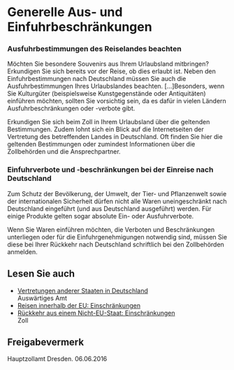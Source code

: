 # Generelle Aus- und Einfuhrbeschränkungen

### Ausfuhrbestimmungen des Reiselandes beachten

Möchten Sie besondere Souvenirs aus Ihrem Urlaubsland mitbringen? Erkundigen Sie sich bereits vor der Reise, ob dies erlaubt ist. Neben den Einfuhrbestimmungen nach Deutschland müssen Sie auch die Ausfuhrbestimmungen Ihres Urlaubslandes beachten. [...]Besonders, wenn Sie Kulturgüter (beispielsweise Kunstgegenstände oder Antiquitäten) einführen möchten, sollten Sie vorsichtig sein, da es dafür in vielen Ländern Ausfuhrbeschränkungen oder -verbote gibt.

Erkundigen Sie sich beim Zoll in Ihrem Urlaubsland über die geltenden Bestimmungen. Zudem lohnt sich ein Blick auf die Internetseiten der Vertretung des betreffenden Landes in Deutschland. Oft finden Sie hier die geltenden Bestimmungen oder zumindest Informationen über die Zollbehörden und die Ansprechpartner.

### Einfuhrverbote und -beschränkungen bei der Einreise nach Deutschland

Zum Schutz der Bevölkerung, der Umwelt, der Tier- und Pflanzenwelt sowie der internationalen Sicherheit dürfen nicht alle Waren uneingeschränkt nach Deutschland eingeführt (und aus Deutschland ausgeführt) werden. Für einige Produkte gelten sogar absolute Ein- oder Ausfuhrverbote.

Wenn Sie Waren einführen möchten, die Verboten und Beschränkungen unterliegen oder für die Einfuhrgenehmigungen notwendig sind, müssen Sie diese bei Ihrer Rückkehr nach Deutschland schriftlich bei den Zollbehörden anmelden.

## Lesen Sie auch

* [Vertretungen anderer Staaten in Deutschland](https://www.auswaertiges-amt.de/de/ReiseUndSicherheit/vertretungen-anderer-staaten "Auswärtiges Amt: Länderübersicht")  
  Auswärtiges Amt
* [Reisen innerhalb der EU: Einschränkungen](http://www.zoll.de/DE/Privatpersonen/Reisen/Reisen-innerhalb-der-EU/Einschraenkungen/einschraenkungen_node.html)
* [Rückkehr aus einem Nicht-EU-Staat: Einschränkungen](http://www.zoll.de/DE/Privatpersonen/Reisen/Rueckkehr-aus-einem-Nicht-EU-Staat/Einschraenkungen/einschraenkungen_node.html)  
  Zoll

## Freigabevermerk

Hauptzollamt Dresden. 06.06.2016
